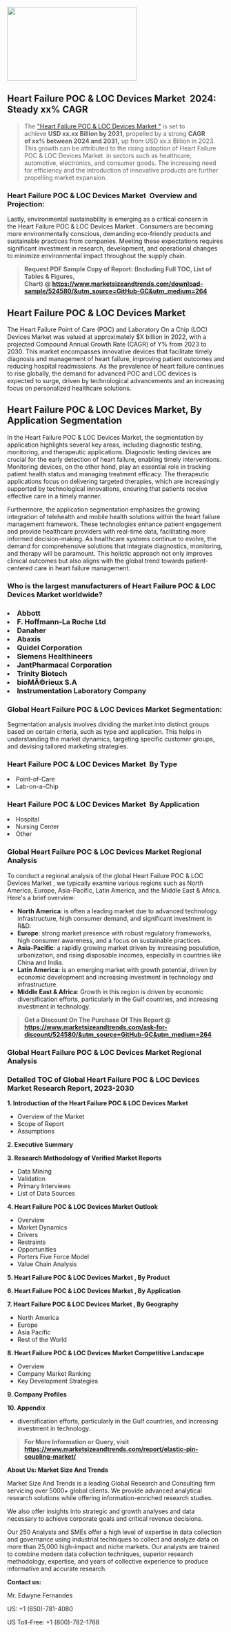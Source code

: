 <p><img class="alignnone size-medium wp-image-20088" src="https://ffe5etoiles.com/wp-content/uploads/2024/12/MST1-300x171.png" alt="" width="300" height="171" /></p><h2 id="ember46" class="ember-view reader-text-block__heading-2">Heart Failure POC & LOC Devices Market &nbsp;2024: Steady&nbsp;xx% CAGR</h2><blockquote id="ember47" class="ember-view reader-text-block__blockquote">The&nbsp;<a class="app-aware-link " href="https://www.marketsizeandtrends.com/download-sample/524580/&utm_source=GitHub-GC&utm_medium=264" target="_blank" data-test-app-aware-link="">"Heart Failure POC & LOC Devices Market "</a>&nbsp;is set to achieve&nbsp;<strong>USD&nbsp;xx.xx&nbsp;Billion by 2031,</strong>&nbsp;propelled by a strong&nbsp;<strong>CAGR of&nbsp;xx% between 2024 and 2031,</strong>&nbsp;up from USD xx.x Billion in 2023. This growth can be attributed to the rising adoption of&nbsp;Heart Failure POC & LOC Devices Market &nbsp;in sectors such as healthcare, automotive, electronics, and consumer goods. The increasing need for efficiency and the introduction of innovative products are further propelling market expansion.</blockquote><h3 id="ember48" class="ember-view reader-text-block__heading-3">Heart Failure POC & LOC Devices Market &nbsp;Overview and Projection:</h3><p id="ember49" class="ember-view reader-text-block__paragraph">Lastly, environmental sustainability is emerging as a critical concern in the&nbsp;Heart Failure POC & LOC Devices Market . Consumers are becoming more environmentally conscious, demanding eco-friendly products and sustainable practices from companies. Meeting these expectations requires significant investment in research, development, and operational changes to minimize environmental impact throughout the supply chain.</p><blockquote id="ember50" class="ember-view reader-text-block__blockquote"><strong>Request PDF Sample Copy of Report: (Including Full TOC, List of Tables &amp; Figures, Chart)&nbsp;@&nbsp;<strong><a href="https://www.marketsizeandtrends.com/download-sample/524580/&utm_source=GitHub-GC&utm_medium=264" target="_blank">https://www.marketsizeandtrends.com/download-sample/524580/&utm_source=GitHub-GC&utm_medium=264</a></strong></strong></blockquote><h3 class=""> <h2>Heart Failure POC & LOC Devices Market</h2><p>The Heart Failure Point of Care (POC) and Laboratory On a Chip (LOC) Devices Market was valued at approximately $X billion in 2022, with a projected Compound Annual Growth Rate (CAGR) of Y% from 2023 to 2030. This market encompasses innovative devices that facilitate timely diagnosis and management of heart failure, improving patient outcomes and reducing hospital readmissions. As the prevalence of heart failure continues to rise globally, the demand for advanced POC and LOC devices is expected to surge, driven by technological advancements and an increasing focus on personalized healthcare solutions.</p><h2>Heart Failure POC & LOC Devices Market, By Application Segmentation</h2><p>In the Heart Failure POC & LOC Devices Market, the segmentation by application highlights several key areas, including diagnostic testing, monitoring, and therapeutic applications. Diagnostic testing devices are crucial for the early detection of heart failure, enabling timely interventions. Monitoring devices, on the other hand, play an essential role in tracking patient health status and managing treatment efficacy. The therapeutic applications focus on delivering targeted therapies, which are increasingly supported by technological innovations, ensuring that patients receive effective care in a timely manner.</p><p>Furthermore, the application segmentation emphasizes the growing integration of telehealth and mobile health solutions within the heart failure management framework. These technologies enhance patient engagement and provide healthcare providers with real-time data, facilitating more informed decision-making. As healthcare systems continue to evolve, the demand for comprehensive solutions that integrate diagnostics, monitoring, and therapy will be paramount. This holistic approach not only improves clinical outcomes but also aligns with the global trend towards patient-centered care in heart failure management.</p></h3><h3 id="" class="">Who is the largest manufacturers of&nbsp;Heart Failure POC & LOC Devices Market worldwide?</h3><h3 class=""></Li><Li>Abbott</Li><Li> F. Hoffmann-La Roche Ltd</Li><Li> Danaher</Li><Li> Abaxis</Li><Li> Quidel Corporation</Li><Li> Siemens Healthineers</Li><Li> JantPharmacal Corporation</Li><Li> Trinity Biotech</Li><Li> bioMÃ©rieux S.A</Li><Li> Instrumentation Laboratory Company</h3><h3 id="ember53" class="ember-view reader-text-block__heading-3">Global&nbsp;Heart Failure POC & LOC Devices Market Segmentation:</h3><p id="ember54" class="ember-view reader-text-block__paragraph">Segmentation analysis involves dividing the market into distinct groups based on certain criteria, such as type and application. This helps in understanding the market dynamics, targeting specific customer groups, and devising tailored marketing strategies.</p><h3 id="" class="">Heart Failure POC & LOC Devices Market &nbsp;By Type</h3><p></Li><Li>Point-of-Care</Li><Li> Lab-on-a-Chip</p><h3 id="" class="">Heart Failure POC & LOC Devices Market &nbsp;By Application</h3><p class=""></Li><Li>Hospital</Li><Li> Nursing Center</Li><Li> Other</p><h3 id="ember62" class="ember-view reader-text-block__heading-3">Global Heart Failure POC & LOC Devices Market Regional Analysis</h3><p id="ember63" class="ember-view reader-text-block__paragraph">To conduct a regional analysis of the global Heart Failure POC & LOC Devices Market , we typically examine various regions such as North America, Europe, Asia-Pacific, Latin America, and the Middle East &amp; Africa. Here's a brief overview:</p><ul><li><strong>North America</strong>: is often a leading market due to advanced technology infrastructure, high consumer demand, and significant investment in R&amp;D.</li><li><strong>Europe</strong>: strong market presence with robust regulatory frameworks, high consumer awareness, and a focus on sustainable practices.</li><li><strong>Asia-Pacific</strong>: a rapidly growing market driven by increasing population, urbanization, and rising disposable incomes, especially in countries like China and India.</li><li><strong>Latin America</strong>: is an emerging market with growth potential, driven by economic development and increasing investment in technology and infrastructure.</li><li><strong>Middle East &amp; Africa</strong>: Growth in this region is driven by economic diversification efforts, particularly in the Gulf countries, and increasing investment in technology.</li></ul><blockquote id="ember61" class="ember-view reader-text-block__blockquote"><strong>Get a Discount On The Purchase Of This Report @ <strong><a href="https://html-cleaner.com/" target="">https://www.marketsizeandtrends.com/ask-for-discount/524580/&utm_source=GitHub-GC&utm_medium=264</a></strong></strong></blockquote><h3 id="ember62" class="ember-view reader-text-block__heading-3">Global Heart Failure POC & LOC Devices Market Regional Analysis</h3><h3 id="" class="">Detailed TOC of Global Heart Failure POC & LOC Devices Market Research Report, 2023-2030</h3><p id="" class=""><strong>1. Introduction of the Heart Failure POC & LOC Devices Market </strong></p><ul><li>Overview of the Market</li><li>Scope of Report</li><li>Assumptions</li></ul><p id="" class=""><strong>2. Executive Summary</strong></p><p id="" class=""><strong>3. Research Methodology of Verified Market Reports</strong></p><ul><li>Data Mining</li><li>Validation</li><li>Primary Interviews</li><li>List of Data Sources</li></ul><p id="" class=""><strong>4. Heart Failure POC & LOC Devices Market Outlook</strong></p><ul><li>Overview</li><li>Market Dynamics</li><li>Drivers</li><li>Restraints</li><li>Opportunities</li><li>Porters Five Force Model</li><li>Value Chain Analysis</li></ul><p id="" class=""><strong>5. Heart Failure POC & LOC Devices Market , By Product</strong></p><p id="" class=""><strong>6. Heart Failure POC & LOC Devices Market , By Application</strong></p><p id="" class=""><strong>7. Heart Failure POC & LOC Devices Market , By Geography</strong></p><ul><li>North America</li><li>Europe</li><li>Asia Pacific</li><li>Rest of the World</li></ul><p id="" class=""><strong>8. Heart Failure POC & LOC Devices Market Competitive Landscape</strong></p><ul><li>Overview</li><li>Company Market Ranking</li><li>Key Development Strategies</li></ul><p id="" class=""><strong>9. Company Profiles</strong></p><p id="" class=""><strong>10. Appendix</strong></p><ul><li>diversification efforts, particularly in the Gulf countries, and increasing investment in technology.</li></ul><blockquote id="ember65" class="ember-view reader-text-block__blockquote"><strong>For More Information or Query, visit <strong><strong><a href="https://html-cleaner.com/" target="">https://www.marketsizeandtrends.com/report/elastic-pin-coupling-market/</a></strong></strong></strong></blockquote><p id="" class=""><strong>About Us: Market Size And Trends</strong></p><p id="" class="">Market Size And Trends is a leading Global Research and Consulting firm servicing over 5000+ global clients. We provide advanced analytical research solutions while offering information-enriched research studies.</p><p id="" class="">We also offer insights into strategic and growth analyses and data necessary to achieve corporate goals and critical revenue decisions.</p><p id="" class="">Our 250 Analysts and SMEs offer a high level of expertise in data collection and governance using industrial techniques to collect and analyze data on more than 25,000 high-impact and niche markets. Our analysts are trained to combine modern data collection techniques, superior research methodology, expertise, and years of collective experience to produce informative and accurate research.</p><p id="" class=""><strong>Contact us:</strong></p><p id="" class="">Mr. Edwyne Fernandes</p><p id="" class="">US: +1 (650)-781-4080</p><p id="" class="">US Toll-Free: +1 (800)-782-1768</p>
